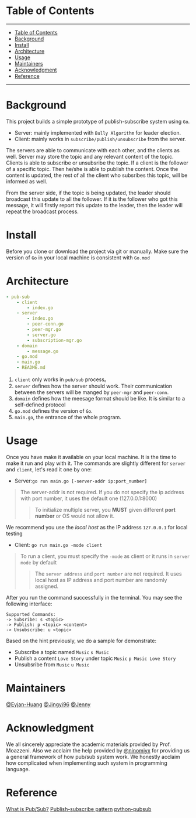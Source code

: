 # Table of Contents
---
- [Table of Contents](#table-of-contents)
- [Background](#background)
- [Install](#install)
- [Architecture](#architecture)
- [Usage](#usage)
- [Maintainers](#maintainers)
- [Acknowledgment](#acknowledgment)
- [Reference](#reference)
---

# Background
This project builds a simple prototype of publish-subscribe system using `Go`. 

- Server: mainly implemented with `Bully Algorithm` for leader election.
- Client: mainly works in `subscribe/publish/unsubscribe` from the server.

The servers are able to communicate with each other, and the clients as well. Server may store the topic and any relevant content of the topic. Clients is able to subscribe or unsubsribe the topic. If a client is the follower of a specific topic. Then he/she is able to publish the content. Once the content is updated, the rest of all the client who subsribes this topic, will be informed as well.

From the server side, if the topic is being updated, the leader should broadcast this update to all the follower. If it is the follower who got this message, it will firstly report this update to the leader, then the leader will repeat the broadcast process.

# Install
Before you clone or download the project via git or manually. Make sure the version of `Go` in your local machine is consistent with `Go.mod`

# Architecture
```yaml
- pub-sub
    - client
        - index.go
    - server
        - index.go
        - peer-conn.go
        - peer-mgr.go
        - server.go
        - subscription-mgr.go
    - domain
        - message.go
    - go.mod
    - main.go
    - README.md
```

1. `client` only works in `pub/sub` process。
2. `server` defines how the server should work. Their communication between the servers will be manged by `peer-mgr` and `peer-conn`.
3. `domain` defines how the meesage format should be like. It is similar to a self-defined protocol
4. `go.mod` defines the version of `Go`.
5. `main.go`, the entrance of the whole program.

# Usage
Once you have make it available on your local machine. It is the time to make it run and play with it. The commands are slightly different for `server` and `client`, let's read it one by one:

- Server:`go run main.go [-server-addr ip:port_number]`

> The server-addr is not required. If you do not specify the ip address with port number, it uses the default one (127.0.0.1:8000)
> > To initialize multiple server, you **MUST** given different **port number** or OS would not allow it.

We recommend you use the *local host* as the IP address `127.0.0.1` for local testing

- Client: `go run main.go -mode client`
> To run a client, you must specify the `-mode` as client or it runs in `server mode` by default
> > The `server address` and `port number` are not required. It uses local host as IP address and port number are randomly assigned.

After you run the command successfully in the terminal. You may see the following interface:
```terminal
Supported Commands:
-> Subsribe: s <topic>
-> Publish: p <topic> <content>
-> Unsubscribe: u <topic>
```

Based on the hint previously, we do a sample for demonstrate:
- Subscribe a topic named `Music`
`s Music`
- Publish a content `Love Story` under topic `Music`
`p Music Love Story`
- Unsubsribe from `Music`
`u Music`

# Maintainers
[@Eyjan-Huang](https://github.com/Eyjan-Huang)
[@Jingyi96](https://github.com/Jingyi96)
[@Jenny](https://github.com/Jenny-Zhen-Wang)

# Acknowledgment
We all sincerely appreciate the academic materials provided by Prof. Moazzeni. Also we acclaim the help provided by [@ninomiyx](https://github.com/ninomiyx) for providing us a general framework of how pub/sub system work. We honestly acclaim how complicated when implementing such system in programming language.

# Reference
[What is Pub/Sub?](https://cloud.google.com/pubsub/docs/overview)
[Publish-subscribe pattern](https://en.wikipedia.org/wiki/Publish%E2%80%93subscribe_pattern)
[python-pubsub](https://github.com/googleapis/python-pubsub)



